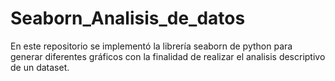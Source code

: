 # Seaborn_Analisis_de_datos
En este repositorio se implementó la librería seaborn de python para generar diferentes gráficos con la finalidad de realizar el analisis descriptivo de un dataset.
